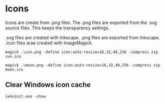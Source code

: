 # Icons

Icons are create from .png files. The .png files are exported from the .svg
source files. This keeps the transparency settings.

.svg files are created with Inkscape. 
.png files are exported from Inkscape.
.icon files arae created with ImageMagick.

```
magick .\sun.png -define icon:auto-resize=16,32,48,256 -compress zip sun.ico
```

```
magick .\moon.png -define icon:auto-resize=16,32,48,256 -compress zip moon.ico
```


## Clear Windows icon cache

```
ie4uinit.exe -show
```
